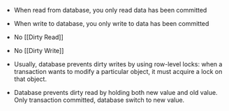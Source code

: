 - When read from database, you only read data has been committed
- When write to database, you only write to data has been committed

- No [[Dirty Read]]
- No [[Dirty Write]]


- Usually, database prevents dirty writes by using row-level locks: when a transaction wants to modify a particular object, it must acquire a lock on that object.
- Database prevents dirty read by holding both new value and old value. Only transaction committed, database switch to new value.

